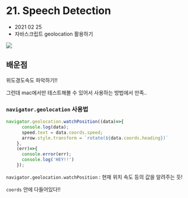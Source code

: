 # 21. Speech Detection

- 2021 02 25
- 자바스크립트 geolocation 활용하기

![](C:\Users\multicampus\Desktop\SJ\JavaScript30\image\21.png)

## 배운점

위도경도속도 파악하기!! 

그런데 mac에서만 테스트해볼 수 있어서 사용하는 방법에서 만족..

### `navigator.geolocation` 사용법

```javascript
navigator.geolocation.watchPosition((data)=>{
      console.log(data);
      speed.text = data.coords.speed;
      arrow.style.transform = `rotate(${data.coords.heading})`
    },
    (err)=>{
      console.error(err);
      console.log('HEY!!')
    });
```

`navigator.geolocation.watchPosition` : 현재 위치 속도 등의 값을 알려주는 듯!

`coords` 안에 다들어있다!!